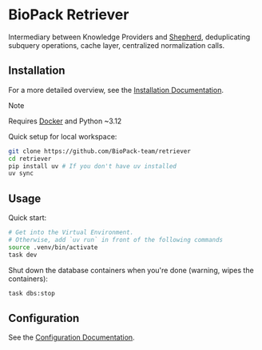 # BioPack Retriever

Intermediary between Knowledge Providers and [Shepherd](https://github.com/BioPack-team/shepherd), deduplicating subquery operations, cache layer, centralized normalization calls.

## Installation

For a more detailed overview, see the [Installation Documentation](./docs/INSTALLATION.md).

> [!NOTE]
> Requires [Docker](https://www.docker.com/get-started/) and Python ~3.12

Quick setup for local workspace:

```bash
git clone https://github.com/BioPack-team/retriever
cd retriever
pip install uv # If you don't have uv installed
uv sync
```

## Usage

Quick start:

```bash
# Get into the Virtual Environment.
# Otherwise, add `uv run` in front of the following commands
source .venv/bin/activate
task dev
```

Shut down the database containers when you're done (warning, wipes the containers):

```bash
task dbs:stop
```

## Configuration

See the [Configuration Documentation](docs/CONFIGURATION.md).
